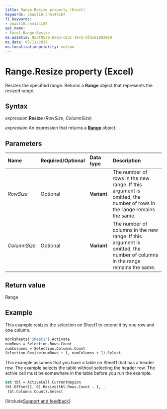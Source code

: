 ```yaml
---
title: Range.Resize property (Excel)
keywords: vbaxl10.chm144187
f1_keywords:
- vbaxl10.chm144187
api_name:
- Excel.Range.Resize
ms.assetid: 05af0539-8aa3-c83c-1972-dfac618929b9
ms.date: 05/11/2019
ms.localizationpriority: medium
---
```



# Range.Resize property (Excel)

Resizes the specified range. Returns a **Range** object that represents the resized range.


## Syntax

_expression_.**Resize** (_RowSize_, _ColumnSize_)

_expression_ An expression that returns a **[Range](excel.range(object).md)** object.


## Parameters

|Name|Required/Optional|Data type|Description|
|:-----|:-----|:-----|:-----|
| _RowSize_|Optional| **Variant**|The number of rows in the new range. If this argument is omitted, the number of rows in the range remains the same.|
| _ColumnSize_|Optional| **Variant**|The number of columns in the new range. If this argument is omitted, the number of columns in the range remains the same.|

## Return value

Range


## Example

This example resizes the selection on Sheet1 to extend it by one row and one column.

```vb
Worksheets("Sheet1").Activate 
numRows = Selection.Rows.Count 
numColumns = Selection.Columns.Count 
Selection.Resize(numRows + 1, numColumns + 1).Select
```

This example assumes that you have a table on Sheet1 that has a header row. The example selects the table without selecting the header row. The active cell must be somewhere in the table before you run the example.

```vb
Set tbl = ActiveCell.CurrentRegion 
tbl.Offset(1, 0).Resize(tbl.Rows.Count - 1, _ 
 tbl.Columns.Count).Select
```



[!include[Support and feedback](~/includes/feedback-boilerplate.md)]
